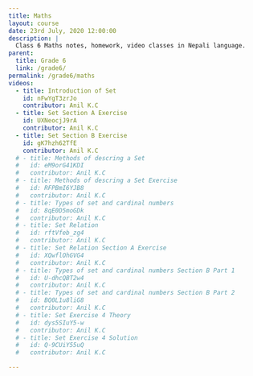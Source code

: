 ```yaml
---
title: Maths
layout: course
date: 23rd July, 2020 12:00:00
description: |
  Class 6 Maths notes, homework, video classes in Nepali language.
parent: 
  title: Grade 6
  link: /grade6/
permalink: /grade6/maths
videos:
  - title: Introduction of Set 
    id: nFwYgT3zrJo
    contributor: Anil K.C
  - title: Set Section A Exercise
    id: UXNeocjJ9rA
    contributor: Anil K.C
  - title: Set Section B Exercise
    id: gK7hzh62TfE
    contributor: Anil K.C
  # - title: Methods of descring a Set
  #   id: eM9orG41KDI
  #   contributor: Anil K.C
  # - title: Methods of descring a Set Exercise
  #   id: RFPBmI6YJB8
  #   contributor: Anil K.C
  # - title: Types of set and cardinal numbers
  #   id: 8qE0D5moGDk
  #   contributor: Anil K.C
  # - title: Set Relation
  #   id: rftVfeb_zg4
  #   contributor: Anil K.C
  # - title: Set Relation Section A Exercise
  #   id: XQwflOhGVG4
  #   contributor: Anil K.C
  # - title: Types of set and cardinal numbers Section B Part 1 
  #   id: U-dhcQBT2w4
  #   contributor: Anil K.C
  # - title: Types of set and cardinal numbers Section B Part 2 
  #   id: BQ0L1u8liG8
  #   contributor: Anil K.C
  # - title: Set Exercise 4 Theory
  #   id: dys5SIuY5-w
  #   contributor: Anil K.C
  # - title: Set Exercise 4 Solution
  #   id: Q-9CUiY55uQ
  #   contributor: Anil K.C

---
```

